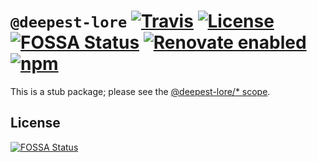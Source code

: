 # `@deepest-lore` [![Travis](https://img.shields.io/travis/deepest-lore/stub.svg)](https://travis-ci.org/deepest-lore/stub) [![License](https://img.shields.io/github/license/deepest-lore/stub.svg)](license) [![FOSSA Status](https://app.fossa.io/api/projects/git%2Bgithub.com%2Fdeepest-lore%2Fstub.svg?type=shield)](https://app.fossa.io/projects/git%2Bgithub.com%2Fdeepest-lore%2Fstub?ref=badge_shield) [![Renovate enabled](https://img.shields.io/badge/renovate-enabled-brightgreen.svg)](https://renovatebot.com/) [![npm](https://img.shields.io/npm/v/@deepest-lore/stub.svg)](https://www.npmjs.com/package/@deepest-lore/stub)

This is a stub package; please see the [@deepest-lore/* scope](https://github.com/deepest-lore).

## License

[![FOSSA Status](https://app.fossa.io/api/projects/git%2Bgithub.com%2Fdeepest-lore%2Fstub.svg?type=large)](https://app.fossa.io/projects/git%2Bgithub.com%2Fdeepest-lore%2Fstub?ref=badge_large)
